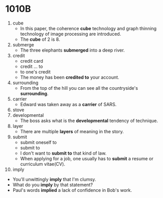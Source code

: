 # 1010B

1. cube
   - In this paper, the coherence **cube** technology and graph thinning technology of image processing are introduced.
   - The **cube** of 2 is 8.
2. submerge
   - The three elephants **submerged** into a deep river.
3. credit
   - credit card
   - credit ... to
   - to one's credit
   - The money has been **credited to** your account.
4. surrounding
   - From the top of the hill you can see all the countryside's **surrounding**.
5. carrier
   - Edward was taken away as a **carrier** of SARS.
6. stove
7. developmental
   - The boss asks what is the **developmental** tendency of technique.
8. layer
   - There are multiple **layers** of meaning in the story.
9. submit
   - submit oneself to
   - submit to
   - I don't want to **submit to** that kind of law.
   - When applying for a job, one usually has to **submit** a resume or curriculum vitae(CV).
10. imply
   - You'll unwittingly **imply** that I'm clumsy.
   - What do you **imply** by that statement?
   - Paul's words **implied** a lack of confidence in Bob's work.